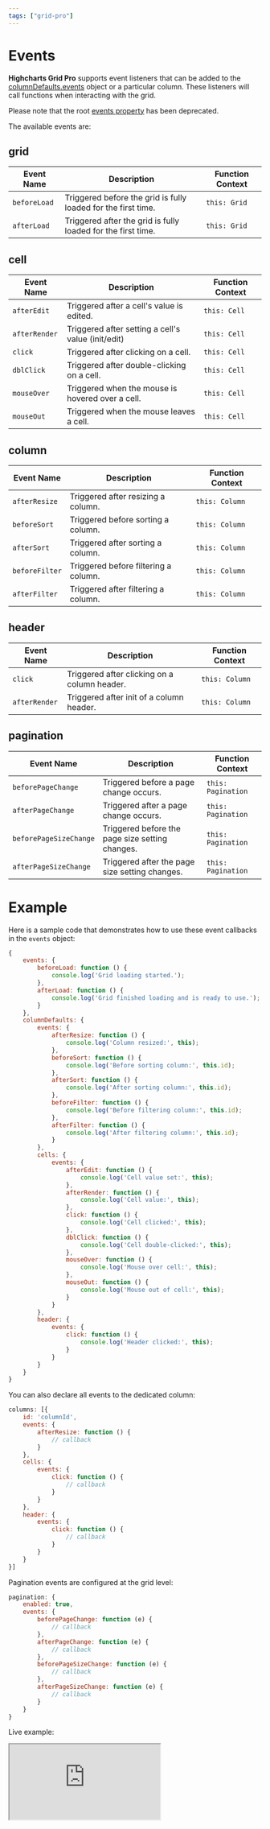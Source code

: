 ```yaml
---
tags: ["grid-pro"]
---
```


# Events

**Highcharts Grid Pro** supports event listeners that can be added to the [columnDefaults.events](https://api.highcharts.com/grid/#interfaces/Grid_Core_Options.Options-1#columnDefaults) object or a particular column. These listeners will call functions when interacting with the grid.

Please note that the root [events property](https://api.highcharts.com/dashboards/#interfaces/Grid_Options.IndividualColumnOptions.html#events) has been deprecated.

The available events are:

## grid

| **Event Name**         | **Description**                                               | **Function Context**  |
|------------------------|---------------------------------------------------------------|-----------------------|
| `beforeLoad`           | Triggered before the grid is fully loaded for the first time. | `this: Grid`          |
| `afterLoad`            | Triggered after the grid is fully loaded for the first time.  | `this: Grid`          |

## cell

| **Event Name**     | **Description**                                          | **Function Context** |
|--------------------|----------------------------------------------------------|-----------------------|
| `afterEdit`        | Triggered after a cell's value is edited.                | `this: Cell`          |
| `afterRender`      | Triggered after setting a cell's value (init/edit)       | `this: Cell`          |
| `click`            | Triggered after clicking on a cell.                      | `this: Cell`          |
| `dblClick`         | Triggered after double-clicking on a cell.               | `this: Cell`          |
| `mouseOver`        | Triggered when the mouse is hovered over a cell.         | `this: Cell`          |
| `mouseOut`         | Triggered when the mouse leaves a cell.                  | `this: Cell`          |

## column

| **Event Name**     | **Description**                                          | **Function Context** |
|--------------------|----------------------------------------------------------|-----------------------|
| `afterResize`      | Triggered after resizing a column.                       | `this: Column`        |
| `beforeSort`       | Triggered before sorting a column.                       | `this: Column`        |
| `afterSort`        | Triggered after sorting a column.                        | `this: Column`        |
| `beforeFilter`     | Triggered before filtering a column.                     | `this: Column`        |
| `afterFilter`      | Triggered after filtering a column.                      | `this: Column`        |

## header

| **Event Name**     | **Description**                                          | **Function Context** |
|--------------------|----------------------------------------------------------|-----------------------|
| `click`            | Triggered after clicking on a column header.             | `this: Column`        |
| `afterRender`      | Triggered after init of a column header.                 | `this: Column`        |

## pagination

| **Event Name**     | **Description**                                          | **Function Context** |
|--------------------|----------------------------------------------------------|-----------------------|
| `beforePageChange` | Triggered before a page change occurs.                   | `this: Pagination`    |
| `afterPageChange`  | Triggered after a page change occurs.                    | `this: Pagination`    |
| `beforePageSizeChange` | Triggered before the page size setting changes.      | `this: Pagination`    |
| `afterPageSizeChange`  | Triggered after the page size setting changes.       | `this: Pagination`    |

# Example

Here is a sample code that demonstrates how to use these event callbacks in the `events` object:

```js
{
    events: {
        beforeLoad: function () {
            console.log('Grid loading started.');
        },
        afterLoad: function () {
            console.log('Grid finished loading and is ready to use.');
        }
    },
    columnDefaults: {
        events: {
            afterResize: function () {
                console.log('Column resized:', this);
            },
            beforeSort: function () {
                console.log('Before sorting column:', this.id);
            },
            afterSort: function () {
                console.log('After sorting column:', this.id);
            },
            beforeFilter: function () {
                console.log('Before filtering column:', this.id);
            },
            afterFilter: function () {
                console.log('After filtering column:', this.id);
            }
        },
        cells: {
            events: {
                afterEdit: function () {
                    console.log('Cell value set:', this);
                },
                afterRender: function () {
                    console.log('Cell value:', this);
                },
                click: function () {
                    console.log('Cell clicked:', this);
                },
                dblClick: function () {
                    console.log('Cell double-clicked:', this);
                },
                mouseOver: function () {
                    console.log('Mouse over cell:', this);
                },
                mouseOut: function () {
                    console.log('Mouse out of cell:', this);
                }
            }
        },
        header: {
            events: {
                click: function () {
                    console.log('Header clicked:', this);
                }
            }
        }
    }
}
```

You can also declare all events to the dedicated column:

```js
columns: [{
    id: 'columnId',
    events: {
        afterResize: function () {
            // callback
        }
    },
    cells: {
        events: {
            click: function () {
                // callback
            }
        }
    },
    header: {
        events: {
            click: function () {
                // callback
            }
        }
    }
}]
```

Pagination events are configured at the grid level:

```js
pagination: {
    enabled: true,
    events: {
        beforePageChange: function (e) {
            // callback
        },
        afterPageChange: function (e) {
            // callback
        },
        beforePageSizeChange: function (e) {
            // callback
        },
        afterPageSizeChange: function (e) {
            // callback
        }
    }
}
```

Live example:
<iframe src="https://www.highcharts.com/samples/embed/grid-pro/basic/cell-events?force-light-theme" allow="fullscreen"></iframe>
